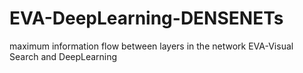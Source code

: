 # EVA-DeepLearning-DENSENETs
maximum information flow between layers in the network
EVA-Visual Search and DeepLearning
